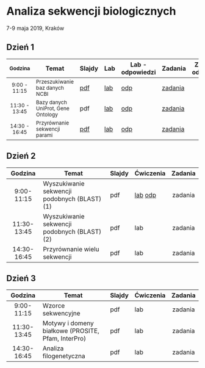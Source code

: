 # Analiza sekwencji biologicznych
7-9 maja 2019, Kraków

## Dzień 1

| <sub>Godzina</sub> | Temat | Slajdy | Lab | Lab - odpowiedzi | Zadania | Zadania - odpowiedzi |
| :---: | --- | --- | --- | --- | --- | :---: |
| <sub>9:00 - 11:15</sub> | <sub>Przeszukiwanie baz danych NCBI</sub> | [pdf](./day1/1-slides.md) | [lab](./day1/1-lab.md) | [odp](./day1/1-lab.odpowiedzi.md) | [zadania](./day1/1-zadania.md) | [odp](./day1/1-zadania.odpowiedzi.md) |
| <sub>11:30 - 13:45</sub> | <sub>Bazy danych UniProt, Gene Ontology</sub> | pdf | [lab](./day1/2-lab.md) | [odp](./day1/2-lab.odpowiedzi.md) | [zadania](./day1/2-zadania.md) | [odp](./day1/2-zadania.odpowiedzi.md) |
| <sub>14:30 - 16:45</sub> | <sub>Przyrównanie sekwencji parami</sub> | [pdf](./day1/3-slides.pdf) | [lab](./day1/3-lab.md) | [odp](./day1/3-lab.odpowiedzi.md) | [zadania](./day1/3-zadania.md) | [odp](./day1/2-zadania.odpowiedzi.md) |


## Dzień 2

| Godzina | Temat | Slajdy | Ćwiczenia | Zadania |
| :---: | ----- | --- | --- | :---: |
| 9:00-11:15 | Wyszukiwanie sekwencji podobnych (BLAST) (1) | pdf | [lab](./day2/1-lab.md) [odp](./day2/1-lab.odpowiedzi.md) | zadania |
| 11:30-13:45 | Wyszukiwanie sekwencji podobnych (BLAST) (2) | pdf | lab | zadania |
| 14:30-16:45 | Przyrównanie wielu sekwencji | pdf | lab | zadania |

## Dzień 3

| Godzina | Temat | Slajdy | Ćwiczenia | Zadania |
| :---: | ----- | --- | --- | :---: |
| 9:00-11:15 | Wzorce sekwencyjne | pdf | lab | zadania |
| 11:30-13:45 | Motywy i domeny białkowe (PROSITE, Pfam, InterPro) | pdf | lab | zadania |
| 14:30-16:45 | Analiza filogenetyczna | pdf | lab | zadania |